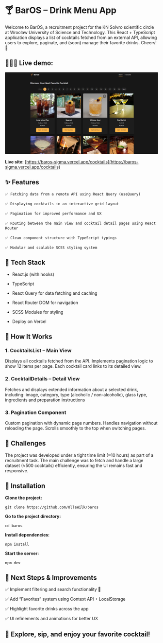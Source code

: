 # 🍸 BarOS – Drink Menu App

Welcome to BarOS, a recruitment project for the KN Solvro scientific circle at Wrocław University of Science and Technology.
This React + TypeScript application displays a list of cocktails fetched from an external API, allowing users to explore, paginate, and (soon) manage their favorite drinks. Cheers! 🥂

## 🙋🏼‍♀️ Live demo:

[![Live demo](./public/screenshot.png)](https://baros-sigma.vercel.app/cocktails)

**Live site:** [https://baros-sigma.vercel.app/cocktails](https://baros-sigma.vercel.app/cocktails)

## ✨ Features

    ✅ Fetching data from a remote API using React Query (useQuery)

    ✅ Displaying cocktails in an interactive grid layout

    ✅ Pagination for improved performance and UX

    ✅ Routing between the main view and cocktail detail pages using React Router

    ✅ Clean component structure with TypeScript typings
    
    ✅ Modular and scalable SCSS styling system
    
## 🧩 Tech Stack

  - React.js (with hooks)

  - TypeScript

  - React Query for data fetching and caching

  - React Router DOM for navigation

  - SCSS Modules for styling

  - Deploy on Vercel

## 🦋 How It Works 

### 1. CocktailsList – Main View

Displays all cocktails fetched from the API.
Implements pagination logic to show 12 items per page.
Each cocktail card links to its detailed view.

### 2. CocktailDetails – Detail View

Fetches and displays extended information about a selected drink, including: image, category, type (alcoholic / non-alcoholic), glass type, ingredients and preparation instructions

### 3. Pagination Component

Custom pagination with dynamic page numbers. Handles navigation without reloading the page. Scrolls smoothly to the top when switching pages.

## 🧠 Challenges
The project was developed under a tight time limit (≈10 hours) as part of a recruitment task.
The main challenge was to fetch and handle a large dataset (≈500 cocktails) efficiently, ensuring the UI remains fast and responsive.


## 🧰 Installation

**Clone the project:**

```
git clone https://github.com/OllaWilk/baros
```

**Go to the project directory:**

```
cd baros
```

**Install dependencies:**

```
npm install
```

**Start the server:**

```
npm dev
```

## 🚀 Next Steps & Improvements

✅ Implement filtering and search functionality 🔧

✅ Add “Favorites” system using Context API + LocalStorage 

✅ Highlight favorite drinks across the app

✅ UI refinements and animations for better UX

## 🎉  Explore, sip, and enjoy your favorite cocktail!
